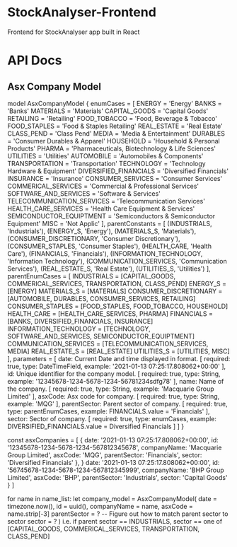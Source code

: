 # StockAnalyser-Frontend
Frontend for StockAnalyser app built in React


# API Docs

## Asx Company Model

model AsxCompanyModel {
    enumCases = [
        ENERGY = 'Energy'
        BANKS = 'Banks'
        MATERIALS = 'Materials'
        CAPITAL_GOODS = 'Capital Goods'
        RETAILING = 'Retailing'
        FOOD_TOBACCO = 'Food, Beverage & Tobacco'
        FOOD_STAPLES = 'Food & Staples Retailing'
        REAL_ESTATE = 'Real Estate'
        CLASS_PEND = 'Class Pend'
        MEDIA = 'Media & Entertainment'
        DURABLES = 'Consumer Durables & Apparel'
        HOUSEHOLD = 'Household & Personal Products'
        PHARMA = 'Pharmaceuticals, Biotechnology & Life Sciences'
        UTILITIES = 'Utilities'
        AUTOMOBILE = 'Automobiles & Components'
        TRANSPORTATION = 'Transportation'
        TECHNOLOGY = 'Technology Hardware & Equipment'
        DIVERSIFIED_FINANCIALS = 'Diversified Financials'
        INSURANCE = 'Insurance'
        CONSUMER_SERVICES = 'Consumer Services'
        COMMERICAL_SERVICES = 'Commercial & Professional Services'
        SOFTWARE_AND_SERVICES = 'Software & Services'
        TELECOMMUNICATION_SERVICES = 'Telecommunication Services'
        HEALTH_CARE_SERVICES = 'Health Care Equipment & Services'
        SEMICONDUCTOR_EQUIPTMENT = 'Semiconductors & Semiconductor Equipment'
        MISC = 'Not Applic'
    ],
    parentConstants = [
        (INDUSTRIALS, 'Industrials'),
        (ENERGY_S, 'Energy'),
        (MATERIALS_S, 'Materials'),
        (CONSUMER_DISCRETIONARY, 'Consumer Discretionary'),
        (CONSUMER_STAPLES, 'Consumer Staples'),
        (HEALTH_CARE, 'Health Care'),
        (FINANCIALS, 'Financials'),
        (INFORMATION_TECHNOLOGY, 'Information Technology'),
        (COMMUNICATION_SERVICES, 'Communication Services'),
        (REAL_ESTATE_S, 'Real Estate'),
        (UTILITIES_S, 'Utilities')
    ],
    parentEnumCases = [
        INDUSTRIALS = [CAPITAL_GOODS, COMMERICAL_SERVICES, TRANSPORTATION, CLASS_PEND]
        ENERGY_S = [ENERGY]
        MATERIALS_S = [MATERIALS]
        CONSUMER_DISCRETIONARY = [AUTOMOBILE, DURABLES, CONSUMER_SERVICES, RETAILING]
        CONSUMER_STAPLES = [FOOD_STAPLES, FOOD_TOBACCO, HOUSEHOLD]
        HEALTH_CARE = [HEALTH_CARE_SERVICES, PHARMA]
        FINANCIALS = [BANKS, DIVERSIFIED_FINANCIALS, INSURANCE]
        INFORMATION_TECHNOLOGY = [TECHNOLOGY, SOFTWARE_AND_SERVICES, SEMICONDUCTOR_EQUIPTMENT]
        COMMUNICATION_SERVICES = [TELECOMMUNICATION_SERVICES, MEDIA]
        REAL_ESTATE_S = [REAL_ESTATE]
        UTILITIES_S = [UTILITIES, MISC]
    ],
    parameters = [
        date: Current Date and time displayed in format.
            [
                required: true,
                type: DateTimeField,
                example: '2021-01-13 07:25:17.808062+00:00'
            ],
        id: Unique identifier for the company model.
            [
                required: true,
                type: String,
                example: '12345678-1234-5678-1234-56781234sdfg78'
            ],
        name: Name of the company.
            [
                required: true,
                type: String,
                example: 'Macquarie Group Limited'
            ],
        asxCode: Asx code for company.
            [
                required: true,
                type: String,
                example: 'MQG'
            ],
        parentSector: Parent sector of company.
            [
                required: true,
                type: parentEnumCases,
                example: FINANCIALS.value = 'Financials'
            ],
        sector: Sector of company.
            [
                required: true,
                type: enumCases,
                example: DIVERSIFIED_FINANCIALS.value = Diversified Financials
            ]
    ]
}

<!-- /* REACT EXAMPLE */ -->

const asxCompanies = [
    {
        date: '2021-01-13 07:25:17.808062+00:00',
        id: '12345678-1234-5678-1234-567812345678',
        companyName: 'Macquarie Group Limited',
        asxCode: 'MQG',
        parentSector: 'Financials',
        sector: 'Diversified Financials'
    },
    }
        date: '2021-01-13 07:25:17.808062+00:00',
        id: '56745678-1234-5678-1234-567812345999',
        companyName: 'BHP Group Limited',
        asxCode: 'BHP',
        parentSector: 'Industrials',
        sector: 'Capital Goods'
    }
]

for name in name_list:
    let company_model = AsxCompanyModel(
        date = timezone.now(),
        id = uuid(),
        companyName = name,
        asxCode = name.strip[-3]
        parentSector = ? -- Figure out how to match parent sector to sector
        sector = ?
    )
i.e. if parent sector == INDUSTRIALS, sector == one of [CAPITAL_GOODS, COMMERICAL_SERVICES, TRANSPORTATION, CLASS_PEND]